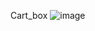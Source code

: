 Cart_box
![image](https://user-images.githubusercontent.com/51041395/122799331-4f02f300-d2e1-11eb-99b7-e3ce0841ed71.png)
